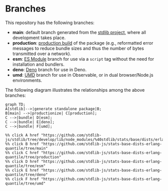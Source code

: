 <!--

@license Apache-2.0

Copyright (c) 2022 The Stdlib Authors.

Licensed under the Apache License, Version 2.0 (the "License");
you may not use this file except in compliance with the License.
You may obtain a copy of the License at

    http://www.apache.org/licenses/LICENSE-2.0

Unless required by applicable law or agreed to in writing, software
distributed under the License is distributed on an "AS IS" BASIS,
WITHOUT WARRANTIES OR CONDITIONS OF ANY KIND, either express or implied.
See the License for the specific language governing permissions and
limitations under the License.

-->

# Branches

This repository has the following branches:

-   **main**: default branch generated from the [stdlib project][stdlib-url], where all development takes place.
-   **production**: [production build][production-url] of the package (e.g., reformatted error messages to reduce bundle sizes and thus the number of bytes transmitted over a network).
-   **esm**: [ES Module][esm-url] branch for use via a `script` tag without the need for installation and bundlers.
-   **deno**: [Deno][deno-url] branch for use in Deno.
-   **umd**: [UMD][umd-url] branch for use in Observable, or in dual browser/Node.js environments.

The following diagram illustrates the relationships among the above branches:

```mermaid
graph TD;
A[stdlib]-->|generate standalone package|B;
B[main] -->|productionize| C[production];
C -->|bundle| D[esm];
C -->|bundle| E[deno];
C -->|bundle| F[umd];

%% click A href "https://github.com/stdlib-js/stdlib/tree/develop/lib/node_modules/%40stdlib/stats/base/dists/erlang/quantile"
%% click B href "https://github.com/stdlib-js/stats-base-dists-erlang-quantile/tree/main"
%% click C href "https://github.com/stdlib-js/stats-base-dists-erlang-quantile/tree/production"
%% click D href "https://github.com/stdlib-js/stats-base-dists-erlang-quantile/tree/esm"
%% click E href "https://github.com/stdlib-js/stats-base-dists-erlang-quantile/tree/deno"
%% click F href "https://github.com/stdlib-js/stats-base-dists-erlang-quantile/tree/umd"
```

[stdlib-url]: https://github.com/stdlib-js/stdlib/tree/develop/lib/node_modules/%40stdlib/stats/base/dists/erlang/quantile
[production-url]: https://github.com/stdlib-js/stats-base-dists-erlang-quantile/tree/production
[deno-url]: https://github.com/stdlib-js/stats-base-dists-erlang-quantile/tree/deno
[umd-url]: https://github.com/stdlib-js/stats-base-dists-erlang-quantile/tree/umd
[esm-url]: https://github.com/stdlib-js/stats-base-dists-erlang-quantile/tree/esm